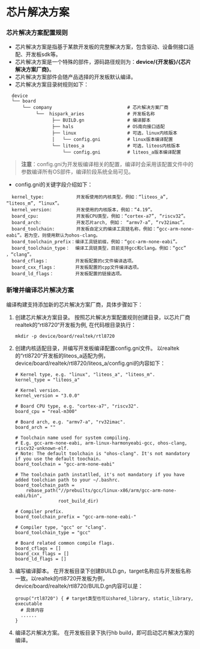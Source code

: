 # 芯片解决方案
### 芯片解决方案配置规则

- 芯片解决方案是指基于某款开发板的完整解决方案，包含驱动、设备侧接口适配、开发板sdk等。
- 芯片解决方案是一个特殊的部件，源码路径规则为：**device/{开发板}/{芯片解决方案厂商}**。
- 芯片解决方案部件会随产品选择的开发板默认编译。
- 芯片解决方案目录树规则如下：

```shell
  device                                      
  └── board                                   
      └── company                            # 芯片解决方案厂商
           └──  hispark_aries                # 开发板名称
                 ├── BUILD.gn                # 编译脚本
                 ├── hals                    # OS南向接口适配
                 ├── linux                   # 可选，linux内核版本
                 │   └── config.gni          # linux版本编译配置
                 └── liteos_a                # 可选，liteos内核版本
                     └── config.gni          # liteos_a版本编译配置
```

> **注意**：config.gni为开发板编译相关的配置，编译时会采用该配置文件中的参数编译所有OS部件，编译阶段系统全局可见。

- config.gni的关键字段介绍如下：

```shell
  kernel_type:            开发板使用的内核类型，例如：“liteos_a”, “liteos_m”, “linux”。
  kernel_version:         开发使用的内核版本，例如：“4.19”。
  board_cpu:              开发板CPU类型，例如：“cortex-a7”, “riscv32”。
  board_arch:             开发芯片arch, 例如： “armv7-a”, “rv32imac”。
  board_toolchain:        开发板自定义的编译工具链名称，例如：“gcc-arm-none-eabi”。若为空，则使用默认为ohos-clang。
  board_toolchain_prefix：编译工具链前缀，例如：“gcc-arm-none-eabi”。
  board_toolchain_type：  编译工具链类型，目前支持gcc和clang。例如：“gcc” ，“clang”。
  board_cflags：          开发板配置的c文件编译选项。
  board_cxx_flags：       开发板配置的cpp文件编译选项。
  board_ld_flags：        开发板配置的链接选项。
```

###  新增并编译芯片解决方案

编译构建支持添加新的芯片解决方案厂商，具体步骤如下：

1. 创建芯片解决方案目录。 按照芯片解决方案配置规则创建目录，以芯片厂商realtek的“rtl8720“开发板为例, 在代码根目录执行：

   ```shell
   mkdir -p device/board/realtek/rtl8720
   ```

2. 创建内核适配目录，并编写开发板编译配置config.gni文件。 以realtek的“rtl8720“开发板的liteos_a适配为例，device/board/realtek/rtl8720/liteos_a/config.gni的内容如下：

   ```shell
   # Kernel type, e.g. "linux", "liteos_a", "liteos_m".
   kernel_type = "liteos_a"
   
   # Kernel version.
   kernel_version = "3.0.0"
   
   # Board CPU type, e.g. "cortex-a7", "riscv32".
   board_cpu = "real-m300"
   
   # Board arch, e.g. "armv7-a", "rv32imac".
   board_arch = ""
   
   # Toolchain name used for system compiling.
   # E.g. gcc-arm-none-eabi, arm-linux-harmonyeabi-gcc, ohos-clang, riscv32-unknown-elf.
   # Note: The default toolchain is "ohos-clang". It's not mandatory if you use the default toochain.
   board_toolchain = "gcc-arm-none-eabi"
   
   # The toolchain path instatlled, it's not mandatory if you have added toolchian path to your ~/.bashrc.
   board_toolchain_path =
       rebase_path("//prebuilts/gcc/linux-x86/arm/gcc-arm-none-eabi/bin",
                   root_build_dir)
   
   # Compiler prefix.
   board_toolchain_prefix = "gcc-arm-none-eabi-"
   
   # Compiler type, "gcc" or "clang".
   board_toolchain_type = "gcc"
   
   # Board related common compile flags.
   board_cflags = []
   board_cxx_flags = []
   board_ld_flags = []
   ```

3. 编写编译脚本。 在开发板目录下创建BUILD.gn，target名称应与开发板名称一致。以realtek的rtl8720开发板为例，device/board/realtek/rtl8720/BUILD.gn内容可以是：

   ```shell
   group("rtl8720") { # target类型也可以shared_library, static_library, executable
     # 具体内容
     ......
   }
   ```

4. 编译芯片解决方案。 在开发板目录下执行hb build，即可启动芯片解决方案的编译。
